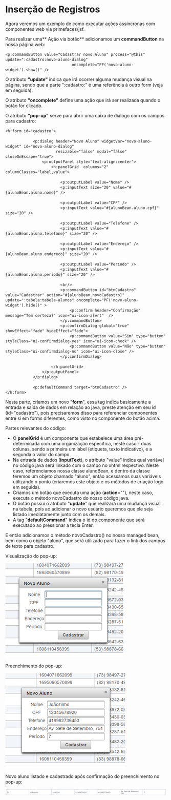 # Inserção de Registros

Agora veremos um exemplo de como executar ações assíncronas com componentes web via primefaces/jsf.

Para realizar uma** Ação via botão** adicionamos um **commandButton** na nossa página web:

```xhtml
<p:commandButton value="Cadastrar novo Aluno" process="@this" update=":cadastro:novo-aluno-dialog"
                             oncomplete="PF('novo-aluno-widget').show()" />
```

O atributo **"update"** indica que irá ocorrer alguma mudança visual na página, sendo que a parte ":cadastro:" é uma referência à outro form \(veja em seguida\).

O atributo **"oncomplete"** define uma ação que irá ser realizada quando o botão for clicado.

O atributo **"pop-up"** serve para abrir uma caixa de diálogo com os campos para cadastro:

```xhtml
<h:form id="cadastro">

            <p:dialog header="Novo Aluno" widgetVar="novo-aluno-widget" id="novo-aluno-dialog"
                      resizable="false" modal="false" closeOnEscape="true">
                <p:outputPanel style="text-align:center">
                    <h:panelGrid  columns="2" columnClasses="label,value">

                        <p:outputLabel value="Nome" />
                        <p:inputText size="20" value="#{alunoBean.aluno.nome}" />

                        <p:outputLabel value="CPF" />
                        <p:inputText value="#{alunoBean.aluno.cpf}" size="20" />

                        <p:outputLabel value="Telefone" />
                        <p:inputText value="#{alunoBean.aluno.telefone}" size="20" />

                        <p:outputLabel value="Endereço" />
                        <p:inputText value="#{alunoBean.aluno.endereco}" size="20" />

                        <p:outputLabel value="Período" />
                        <p:inputText value="#{alunoBean.aluno.periodo}" size="20" />

                        <br/>
                        <p:commandButton id="btnCadastro" value="Cadastrar" action="#{alunoBean.novoCadastro}" update=":tabela:tabela-alunos" oncomplete="PF('novo-aluno-widget').hide()" >
                            <p:confirm header="Confirmação" message="Tem certeza?" icon="ui-icon-alert"  />
                        </p:commandButton>
                        <p:confirmDialog global="true" showEffect="fade" hideEffect="fade">
                            <p:commandButton value="Sim" type="button" styleClass="ui-confirmdialog-yes" icon="ui-icon-check" />
                            <p:commandButton value="Não" type="button" styleClass="ui-confirmdialog-no" icon="ui-icon-close" />
                        </p:confirmDialog>

                    </h:panelGrid>
                </p:outputPanel>
            </p:dialog>

            <p:defaultCommand target="btnCadastro" />
</h:form>
```

Nesta parte, criamos um novo "**form**", essa tag indica basicamente a entrada e saída de dados em relação ao java, preste atenção em seu id \(id="cadastro"\), pois precisaremos disso para referenciar componentes entre si em forms diferentes, como visto no componente do botão acima.

Partes relevantes do código:

* O **panelGrid** é um componente que estabelece uma área pré-determinada com uma organização específica, neste caso - duas colunas, sendo a primeira um label \(etiqueta, texto indicativo\), e a segunda o valor do campo.
* Na entrada de dados \(**inputText**\), o atributo "value" indica qual variável no código java será linkado com o campo no xhtml respectivo. Neste caso, referenciamos nossa classe alunoBean, e dentro da classe teremos um objeto chamado "aluno", então acessamos suas variáveis utilizando o ponto \(criaremos este objeto e os métodos de criação logo em seguida\).
* Criamos um botão que executa uma ação \(**action**=""\), neste caso, executa o método novoCadastro do nosso código java.
* O botão possui o atributo "**update**" que realizará uma mudança visual na tabela, pois ao adicionar o novo usuário queremos que ele seja listado imediatamente junto com os demais.
* A tag "**defaultCommand**" indica o id do componente que será executado ao pressionar a tecla Enter.

E então adicionamos o método novoCadastro\(\) no nosso managed bean, bem como o objeto "aluno", que será utilizado para fazer o link dos campos de texto para cadastro.



Visualização do pop-up:

![](/assets/popup.PNG)

Preenchimento do pop-up:

![](/assets/preenche.PNG)

Novo aluno listado e cadastrado após confirmação do preenchimento no pop-up:

![](/assets/listado.PNG)

